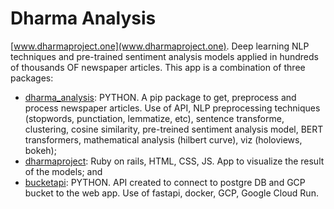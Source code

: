 # Dharma Analysis

[www.dharmaproject.one](www.dharmaproject.one). Deep learning NLP techniques and pre-trained sentiment analysis models applied in hundreds of thousands OF newspaper articles. This app is a combination of three packages:
- [dharma_analysis](https://github.com/soutobias/dharma_analysis): PYTHON. A pip package to get, preprocess and process newspaper articles. Use of API, NLP preprocessing techniques (stopwords, punctiation, lemmatize, etc), sentence transforme, clustering, cosine similarity, pre-treined sentiment analysis model, BERT transformers, mathematical analysis (hilbert curve), viz (holoviews, bokeh);
- [dharmaproject](https://github.com/soutobias/dharmaproject): Ruby on rails, HTML, CSS, JS. App to visualize the result of the models; and
- [bucketapi](https://github.com/soutobias/bucketapi): PYTHON. API created to connect to postgre DB and GCP bucket to the web app. Use of fastapi, docker, GCP, Google Cloud Run.
